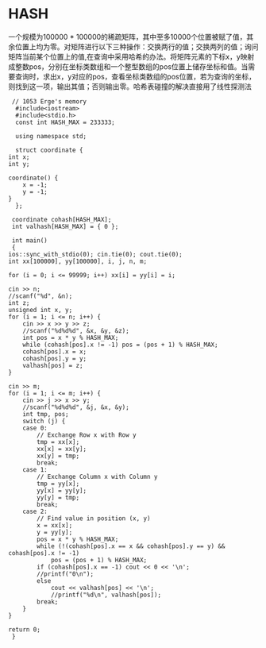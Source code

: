 # HASH
一个规模为100000 * 100000的稀疏矩阵，其中至多10000个位置被赋了值，其余位置上均为零。对矩阵进行以下三种操作：交换两行的值；交换两列的值；询问矩阵当前某个位置上的值,在查询中采用哈希的办法。将矩阵元素的下标x，y映射成整数pos，分别在坐标类数组和一个整型数组的pos位置上储存坐标和值。当需要查询时，求出x，y对应的pos，查看坐标类数组的pos位置，若为查询的坐标，则找到这一项，输出其值；否则输出零。哈希表碰撞的解决直接用了线性探测法

     // 1053 Erge's memory  
      #include<iostream>
      #include<stdio.h> 
      const int HASH_MAX = 233333;
             
      using namespace std;

      struct coordinate {
	int x;
	int y;

	coordinate() {
		x = -1;
		y = -1;
	}
      };

     coordinate cohash[HASH_MAX];
     int valhash[HASH_MAX] = { 0 };

     int main() 
     {
	ios::sync_with_stdio(0); cin.tie(0); cout.tie(0);
	int xx[100000], yy[100000], i, j, n, m;

	for (i = 0; i <= 99999; i++) xx[i] = yy[i] = i;

	cin >> n;
	//scanf("%d", &n);
	int z;
	unsigned int x, y;
	for (i = 1; i <= n; i++) {
		cin >> x >> y >> z;
		//scanf("%d%d%d", &x, &y, &z);
		int pos = x * y % HASH_MAX;
		while (cohash[pos].x != -1) pos = (pos + 1) % HASH_MAX;
		cohash[pos].x = x;
		cohash[pos].y = y;
		valhash[pos] = z;
	}

	cin >> m;
	for (i = 1; i <= m; i++) {
		cin >> j >> x >> y;
		//scanf("%d%d%d", &j, &x, &y);
		int tmp, pos;
		switch (j) {
		case 0:
			// Exchange Row x with Row y
			tmp = xx[x];
			xx[x] = xx[y];
			xx[y] = tmp;
			break;
		case 1:
			// Exchange Column x with Column y
			tmp = yy[x];
			yy[x] = yy[y];
			yy[y] = tmp;
			break;
		case 2:
			// Find value in position (x, y)
			x = xx[x];
			y = yy[y];
			pos = x * y % HASH_MAX;
			while (!(cohash[pos].x == x && cohash[pos].y == y) && cohash[pos].x != -1)
				pos = (pos + 1) % HASH_MAX;
			if (cohash[pos].x == -1) cout << 0 << '\n';
			//printf("0\n");
			else
				cout << valhash[pos] << '\n';
				//printf("%d\n", valhash[pos]);
			break;
		}
	}

	return 0;
     }
